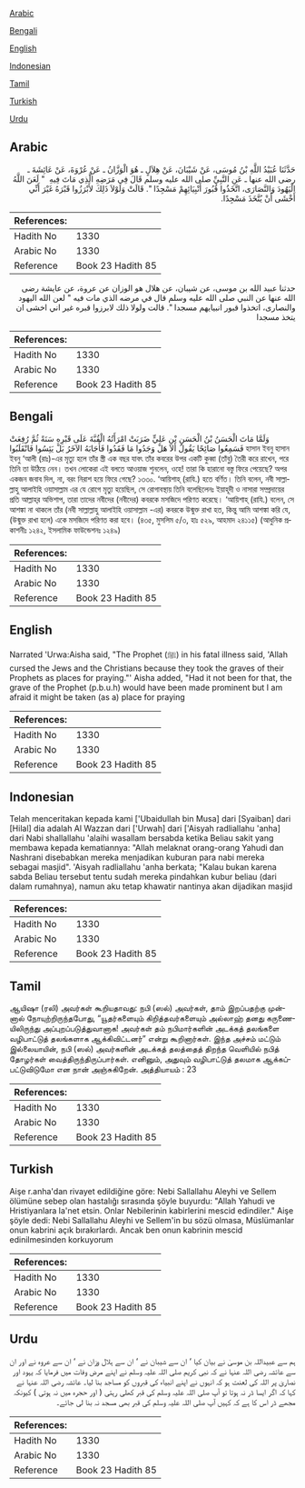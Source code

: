 [Arabic](#arabic)

[Bengali](#bengali)

[English](#english)

[Indonesian](#indonesian)

[Tamil](#tamil)

[Turkish](#turkish)

[Urdu](#urdu)

## Arabic


<div dir="rtl" lang="ar" style={{fontSize:'larger',backgroundColor:'#f8f9fa',padding:20}}>
حَدَّثَنَا عُبَيْدُ اللَّهِ بْنُ مُوسَى، عَنْ شَيْبَانَ، عَنْ هِلاَلٍ ـ هُوَ الْوَزَّانُ ـ عَنْ عُرْوَةَ، عَنْ عَائِشَةَ ـ رضى الله عنها ـ عَنِ النَّبِيِّ صلى الله عليه وسلم قَالَ فِي مَرَضِهِ الَّذِي مَاتَ فِيهِ ‏ "‏ لَعَنَ اللَّهُ الْيَهُودَ وَالنَّصَارَى، اتَّخَذُوا قُبُورَ أَنْبِيَائِهِمْ مَسْجِدًا ‏"‏‏.‏ قَالَتْ وَلَوْلاَ ذَلِكَ لأَبْرَزُوا قَبْرَهُ غَيْرَ أَنِّي أَخْشَى أَنْ يُتَّخَذَ مَسْجِدًا‏.‏
</div>
<div style={{backgroundColor:'#f8f9fa',padding:20, marginBottom: 10}}><table> <thead> <tr> <th>References:</th> <th></th> </tr> </thead> <tbody><tr><td>Hadith No</td><td>1330</td></tr><tr><td>Arabic No</td><td>1330</td></tr><tr><td>Reference</td><td>Book 23 Hadith 85</td></tr></tbody></table></div>


<div dir="rtl" lang="ar" style={{fontSize:'larger',backgroundColor:'#f8f9fa',padding:20}}>
حدثنا عبيد الله بن موسى، عن شيبان، عن هلال هو الوزان عن عروة، عن عايشة رضى الله عنها عن النبي صلى الله عليه وسلم قال في مرضه الذي مات فيه " لعن الله اليهود والنصارى، اتخذوا قبور انبيايهم مسجدا ". قالت ولولا ذلك لابرزوا قبره غير اني اخشى ان يتخذ مسجدا
</div>
<div style={{backgroundColor:'#f8f9fa',padding:20, marginBottom: 10}}><table> <thead> <tr> <th>References:</th> <th></th> </tr> </thead> <tbody><tr><td>Hadith No</td><td>1330</td></tr><tr><td>Arabic No</td><td>1330</td></tr><tr><td>Reference</td><td>Book 23 Hadith 85</td></tr></tbody></table></div>

## Bengali


<div dir="ltr" lang="bn" style={{fontSize:'larger',backgroundColor:'#f8f9fa',padding:20}}>
وَلَمَّا مَاتَ الْحَسَنُ بْنُ الْحَسَنِ بْنِ عَلِيٍّ ضَرَبَتْ امْرَأَتُهُ الْقُبَّةَ عَلَى قَبْرِهِ سَنَةً ثُمَّ رُفِعَتْ فَسَمِعُوا صَائِحًا يَقُولُ أَلاَ هَلْ وَجَدُوا مَا فَقَدُوا فَأَجَابَهُ الآخَرُ بَلْ يَئِسُوا فَانْقَلَبُوا হাসান ইবনু হাসান ইবনু ‘আলী (রাঃ)-এর মৃত্যু হলে তাঁর স্ত্রী এক বছর যাবৎ তাঁর কবরের উপর একটি কুব্বা (তাঁবু) তৈরী করে রাখেন, পরে তিনি তা উঠিয়ে নেন। তখন লোকেরা এই বলতে আওয়াজ শুনলেন, ওহে! তারা কি হারানো বস্তু ফিরে পেয়েছে? অপর একজন জবাব দিল, না, বরং নিরাশ হয়ে ফিরে গেছে? ১৩৩০. ‘আয়িশাহ্ (রাযি.) হতে বর্ণিত। তিনি বলেন, নবী সাল্লাল্লাহু আলাইহি ওয়াসাল্লাম এর যে রোগে মৃত্যু হয়েছিল, সে রোগাবস্থায় তিনি বলেছিলেনঃ ইয়াহূদী ও নাসারা সম্প্রদায়ের প্রতি আল্লাহ্‌র অভিশাপ, তারা তাদের নবীদের (নবীদের) কবরকে মসজিদে পরিণত করেছে। ‘আয়িশাহ্ (রাযি.) বলেন, সে আশঙ্কা না থাকলে তাঁর (নবী সাল্লাল্লাহু আলাইহি ওয়াসাল্লাম -এর) কবরকে উন্মুক্ত রাখা হত, কিন্তু আমি আশঙ্কা করি যে, (উন্মুক্ত রাখা হলে) একে মসজিদে পরিণত করা হবে। (৪৩৫, মুসলিম ৫/৩, হাঃ ৫২৯, আহমাদ ২৪১১৫) (আধুনিক প্রকাশনীঃ ১২৪২, ইসলামিক ফাউন্ডেশনঃ ১২৪৯)
</div>
<div style={{backgroundColor:'#f8f9fa',padding:20, marginBottom: 10}}><table> <thead> <tr> <th>References:</th> <th></th> </tr> </thead> <tbody><tr><td>Hadith No</td><td>1330</td></tr><tr><td>Arabic No</td><td>1330</td></tr><tr><td>Reference</td><td>Book 23 Hadith 85</td></tr></tbody></table></div>

## English


<div dir="ltr" lang="en" style={{fontSize:'larger',backgroundColor:'#f8f9fa',padding:20}}>
Narrated 'Urwa:Aisha said, "The Prophet (ﷺ) in his fatal illness said, 'Allah cursed the Jews and the Christians because they took the graves of their Prophets as places for praying."' Aisha added, "Had it not been for that, the grave of the Prophet (p.b.u.h) would have been made prominent but I am afraid it might be taken (as a) place for praying
</div>
<div style={{backgroundColor:'#f8f9fa',padding:20, marginBottom: 10}}><table> <thead> <tr> <th>References:</th> <th></th> </tr> </thead> <tbody><tr><td>Hadith No</td><td>1330</td></tr><tr><td>Arabic No</td><td>1330</td></tr><tr><td>Reference</td><td>Book 23 Hadith 85</td></tr></tbody></table></div>

## Indonesian


<div dir="ltr" lang="id" style={{fontSize:'larger',backgroundColor:'#f8f9fa',padding:20}}>
Telah menceritakan kepada kami ['Ubaidullah bin Musa] dari [Syaiban] dari [Hilal] dia adalah Al Wazzan dari ['Urwah] dari ['Aisyah radliallahu 'anha] dari Nabi shallallahu 'alaihi wasallam bersabda ketika Beliau sakit yang membawa kepada kematiannya: "Allah melaknat orang-orang Yahudi dan Nashrani disebabkan mereka menjadikan kuburan para nabi mereka sebagai masjid". 'Aisyah radliallahu 'anha berkata; "Kalau bukan karena sabda Beliau tersebut tentu sudah mereka pindahkan kubur beliau (dari dalam rumahnya), namun aku tetap khawatir nantinya akan dijadikan masjid
</div>
<div style={{backgroundColor:'#f8f9fa',padding:20, marginBottom: 10}}><table> <thead> <tr> <th>References:</th> <th></th> </tr> </thead> <tbody><tr><td>Hadith No</td><td>1330</td></tr><tr><td>Arabic No</td><td>1330</td></tr><tr><td>Reference</td><td>Book 23 Hadith 85</td></tr></tbody></table></div>

## Tamil


<div dir="ltr" lang="ta" style={{fontSize:'larger',backgroundColor:'#f8f9fa',padding:20}}>
ஆயிஷா (ரலி) அவர்கள் கூறியதாவது: நபி (ஸல்) அவர்கள், தாம் இறப்பதற்கு முன்னால் நோயுற்றிருந்தபோது, “யூதர்களையும் கிறித்தவர்களையும் அல்லாஹ் தனது கருணையிலிருந்து அப்புறப்படுத்துவானாக! அவர்கள் தம் நபிமார்களின் அடக்கத் தலங்களை வழிபாட்டுத் தலங்களாக ஆக்கிவிட்டனர்” என்று கூறினார்கள். இந்த அச்சம் மட்டும் இல்லையாயின், நபி (ஸல்) அவர்களின் அடக்கத் தலத்தைத் திறந்த வெளியில் நபித் தோழர்கள் வைத்திருந்திருப்பார்கள். எனினும், அதுவும் வழிபாட்டுத் தலமாக ஆக்கப்பட்டுவிடுமோ என நான் அஞ்சுகிறேன். அத்தியாயம் : 23
</div>
<div style={{backgroundColor:'#f8f9fa',padding:20, marginBottom: 10}}><table> <thead> <tr> <th>References:</th> <th></th> </tr> </thead> <tbody><tr><td>Hadith No</td><td>1330</td></tr><tr><td>Arabic No</td><td>1330</td></tr><tr><td>Reference</td><td>Book 23 Hadith 85</td></tr></tbody></table></div>

## Turkish


<div dir="ltr" lang="tr" style={{fontSize:'larger',backgroundColor:'#f8f9fa',padding:20}}>
Aişe r.anha'dan rivayet edildiğine göre: Nebi Sallallahu Aleyhi ve Sellem ölümüne sebep olan hastalığı sırasında şöyle buyurdu: "Allah Yahudi ve Hristiyanlara la'net etsin. Onlar Nebilerinin kabirlerini mescid edindiler." Aişe şöyle dedi: Nebi Sallallahu Aleyhi ve Sellem'in bu sözü olmasa, Müslümanlar onun kabrini açık bırakırlardı. Ancak ben onun kabrinin mescid edinilmesinden korkuyorum
</div>
<div style={{backgroundColor:'#f8f9fa',padding:20, marginBottom: 10}}><table> <thead> <tr> <th>References:</th> <th></th> </tr> </thead> <tbody><tr><td>Hadith No</td><td>1330</td></tr><tr><td>Arabic No</td><td>1330</td></tr><tr><td>Reference</td><td>Book 23 Hadith 85</td></tr></tbody></table></div>

## Urdu


<div dir="rtl" lang="ur" style={{fontSize:'larger',backgroundColor:'#f8f9fa',padding:20}}>
ہم سے عبیداللہ بن موسیٰ نے بیان کیا ‘ ان سے شیبان نے ‘ ان سے ہلال وزان نے ‘ ان سے عروہ نے اور ان سے عائشہ رضی اللہ عنہا نے کہ نبی کریم صلی اللہ علیہ وسلم نے اپنے مرض وفات میں فرمایا کہ یہود اور نصاریٰ پر اللہ کی لعنت ہو کہ انہوں نے اپنے انبیاء کی قبروں کو مساجد بنا لیا۔ عائشہ رضی اللہ عنہا نے کہا کہ اگر ایسا ڈر نہ ہوتا تو آپ صلی اللہ علیہ وسلم کی قبر کھلی رہتی ( اور حجرہ میں نہ ہوتی ) کیونکہ مجھے ڈر اس کا ہے کہ کہیں آپ صلی اللہ علیہ وسلم کی قبر بھی مسجد نہ بنا لی جائے۔
</div>
<div style={{backgroundColor:'#f8f9fa',padding:20, marginBottom: 10}}><table> <thead> <tr> <th>References:</th> <th></th> </tr> </thead> <tbody><tr><td>Hadith No</td><td>1330</td></tr><tr><td>Arabic No</td><td>1330</td></tr><tr><td>Reference</td><td>Book 23 Hadith 85</td></tr></tbody></table></div>